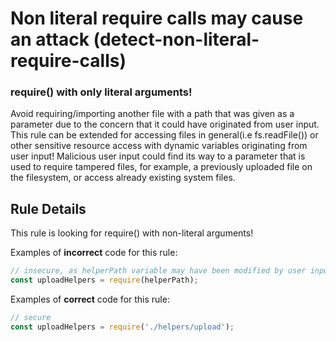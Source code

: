 # Non literal require calls may cause an attack (detect-non-literal-require-calls)
### require() with only literal arguments!
Avoid requiring/importing another file with a path that was given as a parameter due to the concern that it could have originated from user input.
This rule can be extended for accessing files in general(i.e fs.readFile()) or other sensitive resource access with dynamic variables originating from user input!
Malicious user input could find its way to a parameter that is used to require tampered files, for example, a previously uploaded file on the filesystem, or access already existing system files.


## Rule Details
This rule is looking for require() with non-literal arguments!

Examples of **incorrect** code for this rule:

```js
// insecure, as helperPath variable may have been modified by user input
const uploadHelpers = require(helperPath);
```

Examples of **correct** code for this rule:

```js
// secure
const uploadHelpers = require('./helpers/upload');
```
